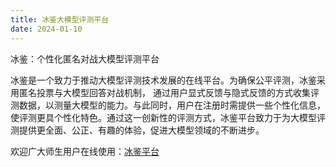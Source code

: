 ```yaml
---
title: 冰鉴大模型评测平台
date: 2024-01-10
---
```


冰鉴：个性化匿名对战大模型评测平台

<!--more-->

冰鉴是一个致力于推动大模型评测技术发展的在线平台。为确保公平评测，冰鉴采用匿名投票与大模型回答对战机制， 通过用户显式反馈与隐式反馈的方式收集评测数据，以测量大模型的能力。与此同时，用户在注册时需提供一些个性化信息， 使评测更具个性化特色。通过这一创新性的评测方式，冰鉴平台致力于为大模型评测提供更全面、公正、有趣的体验，促进大模型领域的不断进步。

欢迎广大师生用户在线使用：[冰鉴平台](https://bingjian.bdaa.pro/)